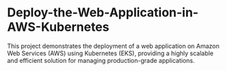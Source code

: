 # Deploy-the-Web-Application-in-AWS-Kubernetes
This project demonstrates the deployment of a web application on Amazon Web Services (AWS) using Kubernetes (EKS), providing a highly scalable and efficient solution for managing production-grade applications.
